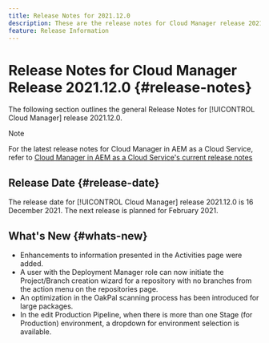 ```yaml
---
title: Release Notes for 2021.12.0
description: These are the release notes for Cloud Manager release 2021.12.0.
feature: Release Information
---
```

# Release Notes for Cloud Manager Release 2021.12.0 {#release-notes}

The following section outlines the general Release Notes for [!UICONTROL Cloud Manager] release 2021.12.0.

>[!NOTE]
>
>For the latest release notes for Cloud Manager in AEM as a Cloud Service, refer to [Cloud Manager in AEM as a Cloud Service's current release notes](https://experienceleague.adobe.com/docs/experience-manager-cloud-service/content/implementing/using-cloud-manager/release-notes-cloud-manager/release-notes-cm-current.html)

## Release Date {#release-date}

The release date for [!UICONTROL Cloud Manager] release 2021.12.0 is 16 December 2021. The next release is planned for February 2021.

## What's New {#whats-new}

* Enhancements to information presented in the Activities page were added.
* A user with the Deployment Manager role can now initiate the Project/Branch creation wizard for a repository with no branches from the action menu on the repositories page.
* An optimization in the OakPal scanning process has been introduced for large packages.
* In the edit Production Pipeline, when there is more than one Stage (for Production) environment, a dropdown for environment selection is available.
